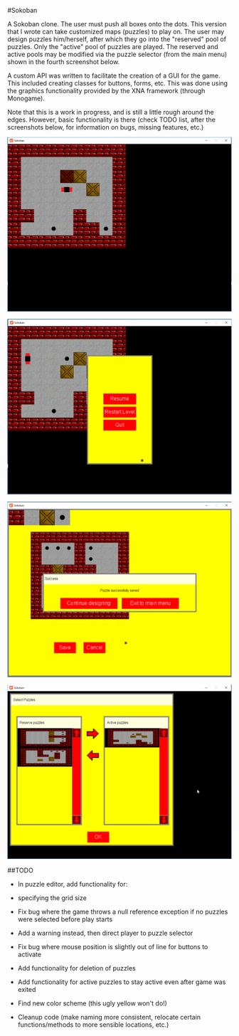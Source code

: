 #Sokoban

A Sokoban clone. The user must push all boxes onto the dots. This version that I wrote can take customized maps (puzzles) to play on. The user may design puzzles him/herself, after which they go into the "reserved" pool of puzzles. Only the "active" pool of puzzles are played. The reserved and active pools may be modified via the puzzle selector (from the main menu) shown in the fourth screenshot below.

A custom API was written to facilitate the creation of a GUI for the game. This included creating classes for buttons, forms, etc. This was done using the graphics functionality provided by the XNA framework (through Monogame).

Note that this is a work in progress, and is still a little rough around the edges. However, basic functionality is there (check TODO list, after the screenshots below, for information on bugs, missing features, etc.)

<p align="center">
<img src="ScreenshotGame.png" width="550">
</p>

<p align="center">
<img src="ScreenshotGameMenu.png" width="550">
</p>

<p align="center">
<img src="ScreenshotDesigner.png" width="550">
</p>

<p align="center">
<img src="ScreenshotSelector.png" width="550">
</p>


##TODO

+ In puzzle editor, add functionality for:
 - specifying the grid size

+ Fix bug where the game throws a null reference exception if no puzzles were selected before play starts
 - Add a warning instead, then direct player to puzzle selector

+ Fix bug where mouse position is slightly out of line for buttons to activate

+ Add functionality for deletion of puzzles

+ Add functionality for active puzzles to stay active even after game was exited

+ Find new color scheme (this ugly yellow won't do!)

+ Cleanup code (make naming more consistent, relocate certain functions/methods to more sensible locations, etc.)

